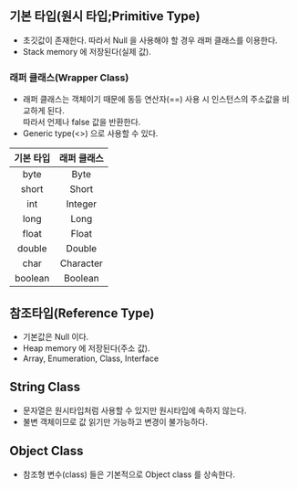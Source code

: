 ## 기본 타입(원시 타입;Primitive Type)

- 초깃값이 존재한다. 따라서 Null 을 사용해야 할 경우 래퍼 클래스를 이용한다.
- Stack memory 에 저장된다(실제 값).

### 래퍼 클래스(Wrapper Class)

- 래퍼 클래스는 객체이기 때문에 동등 연산자(==) 사용 시 인스턴스의 주소값을 비교하게 된다.  
  따라서 언제나 false 값을 반환한다.
- Generic type(<>) 으로 사용할 수 있다.

| 기본 타입 | 래퍼 클래스 |
| :-------: | :---------: |
|   byte    |    Byte     |
|   short   |    Short    |
|    int    |   Integer   |
|   long    |    Long     |
|   float   |    Float    |
|  double   |   Double    |
|   char    |  Character  |
|  boolean  |   Boolean   |

## 참조타입(Reference Type)

- 기본값은 Null 이다.
- Heap memory 에 저장된다(주소 값).
- Array, Enumeration, Class, Interface

## String Class

- 문자열은 원시타입처럼 사용할 수 있지만 원시타입에 속하지 않는다.
- 불변 객체이므로 값 읽기만 가능하고 변경이 불가능하다.

## Object Class

- 참조형 변수(class) 들은 기본적으로 Object class 를 상속한다.
